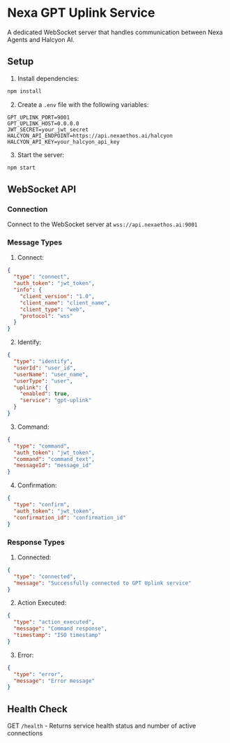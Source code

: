 # Nexa GPT Uplink Service

A dedicated WebSocket server that handles communication between Nexa Agents and Halcyon AI.

## Setup

1. Install dependencies:
```bash
npm install
```

2. Create a `.env` file with the following variables:
```env
GPT_UPLINK_PORT=9001
GPT_UPLINK_HOST=0.0.0.0
JWT_SECRET=your_jwt_secret
HALCYON_API_ENDPOINT=https://api.nexaethos.ai/halcyon
HALCYON_API_KEY=your_halcyon_api_key
```

3. Start the server:
```bash
npm start
```

## WebSocket API

### Connection
Connect to the WebSocket server at `wss://api.nexaethos.ai:9001`

### Message Types

1. Connect:
```json
{
  "type": "connect",
  "auth_token": "jwt_token",
  "info": {
    "client_version": "1.0",
    "client_name": "client_name",
    "client_type": "web",
    "protocol": "wss"
  }
}
```

2. Identify:
```json
{
  "type": "identify",
  "userId": "user_id",
  "userName": "user_name",
  "userType": "user",
  "uplink": {
    "enabled": true,
    "service": "gpt-uplink"
  }
}
```

3. Command:
```json
{
  "type": "command",
  "auth_token": "jwt_token",
  "command": "command_text",
  "messageId": "message_id"
}
```

4. Confirmation:
```json
{
  "type": "confirm",
  "auth_token": "jwt_token",
  "confirmation_id": "confirmation_id"
}
```

### Response Types

1. Connected:
```json
{
  "type": "connected",
  "message": "Successfully connected to GPT Uplink service"
}
```

2. Action Executed:
```json
{
  "type": "action_executed",
  "message": "Command response",
  "timestamp": "ISO timestamp"
}
```

3. Error:
```json
{
  "type": "error",
  "message": "Error message"
}
```

## Health Check

GET `/health` - Returns service health status and number of active connections 